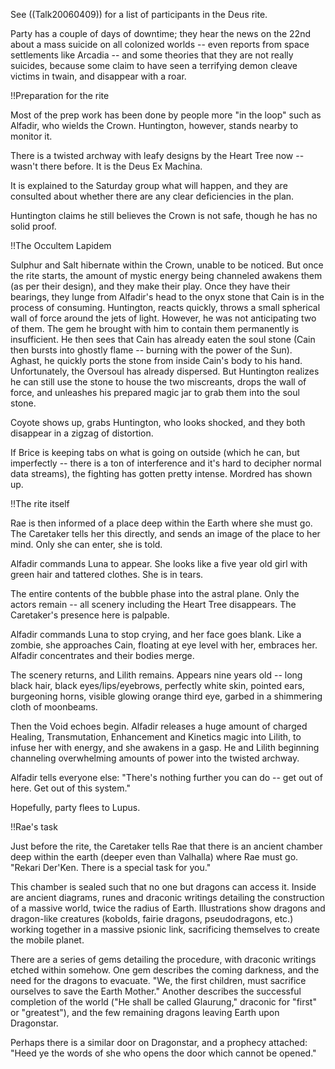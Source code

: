 See ((Talk20060409)) for a list of participants in the Deus rite.

Party has a couple of days of downtime; they hear the news on the 22nd about a mass suicide on all colonized worlds -- even reports from space settlements like Arcadia -- and some theories that they are not really suicides, because some claim to have seen a terrifying demon cleave victims in twain, and disappear with a roar.


!!Preparation for the rite

Most of the prep work has been done by people more &quot;in the loop&quot; such as Alfadir, who wields the Crown. Huntington, however, stands nearby to monitor it.

There is a twisted archway with leafy designs by the Heart Tree now -- wasn't there before. It is the Deus Ex Machina.

It is explained to the Saturday group what will happen, and they are consulted about whether there are any clear deficiencies in the plan.

Huntington claims he still believes the Crown is not safe, though he has no solid proof.




!!The Occultem Lapidem

Sulphur and Salt hibernate within the Crown, unable to be noticed. But once the rite starts, the amount of mystic energy being channeled awakens them (as per their design), and they make their play. Once they have their bearings, they lunge from Alfadir's head to the onyx stone that Cain is in the process of consuming. Huntington, reacts quickly, throws a small spherical wall of force around the jets of light. However, he was not anticipating two of them. The gem he brought with him to contain them permanently is insufficient. He then sees that Cain has already eaten the soul stone (Cain then bursts into ghostly flame -- burning with the power of the Sun). Aghast, he quickly ports the stone from inside Cain's body to his hand. Unfortunately, the Oversoul has already dispersed. But Huntington realizes he can still use the stone to house the two miscreants, drops the wall of force, and unleashes his prepared magic jar to grab them into the soul stone.

Coyote shows up, grabs Huntington, who looks shocked, and they both disappear in a zigzag of distortion.

If Brice is keeping tabs on what is going on outside (which he can, but imperfectly -- there is a ton of interference and it's hard to decipher normal data streams), the fighting has gotten pretty intense. Mordred has shown up.


!!The rite itself

Rae is then informed of a place deep within the Earth where she must go. The Caretaker tells her this directly, and sends an image of the place to her mind. Only she can enter, she is told.

Alfadir commands Luna to appear. She looks like a five year old girl with green hair and tattered clothes. She is in tears.

The entire contents of the bubble phase into the astral plane. Only the actors remain -- all scenery including the Heart Tree disappears. The Caretaker's presence here is palpable.

Alfadir commands Luna to stop crying, and her face goes blank. Like a zombie, she approaches Cain, floating at eye level with her, embraces her. Alfadir concentrates and their bodies merge.

The scenery returns, and Lilith remains. Appears nine years old -- long black hair, black eyes/lips/eyebrows, perfectly white skin, pointed ears, burgeoning horns, visible glowing orange third eye, garbed in a shimmering cloth of moonbeams.

Then the Void echoes begin. Alfadir releases a huge amount of charged Healing, Transmutation, Enhancement and Kinetics magic into Lilith, to infuse her with energy, and she awakens in a gasp. He and Lilith beginning channeling overwhelming amounts of power into the twisted archway.

Alfadir tells everyone else: &quot;There's nothing further you can do -- get out of here. Get out of this system.&quot;

Hopefully, party flees to Lupus.


!!Rae's task

Just before the rite, the Caretaker tells Rae that there is an ancient chamber deep within the earth (deeper even than Valhalla) where Rae must go. &quot;Rekari Der'Ken. There is a special task for you.&quot;

This chamber is sealed such that no one but dragons can access it. Inside are ancient diagrams, runes and draconic writings detailing the construction of a massive world, twice the radius of Earth. Illustrations show dragons and dragon-like creatures (kobolds, fairie dragons, pseudodragons, etc.) working together in a massive psionic link, sacrificing themselves to create the mobile planet.

There are a series of gems detailing the procedure, with draconic writings etched within somehow. One gem describes the coming darkness, and the need for the dragons to evacuate. &quot;We, the first children, must sacrifice ourselves to save the Earth Mother.&quot; Another describes the successful completion of the world (&quot;He shall be called Glaurung,&quot; draconic for &quot;first&quot; or &quot;greatest&quot;), and the few remaining dragons leaving Earth upon Dragonstar.

Perhaps there is a similar door on Dragonstar, and a prophecy attached: &quot;Heed ye the words of she who opens the door which cannot be opened.&quot;
